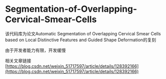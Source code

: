 # Segmentation-of-Overlapping-Cervical-Smear-Cells

该代码库为论文Automatic Segmentation of Overlapping Cervical Smear Cells based on Local Distinctive Features and Guided Shape Deformation的复刻

由于开发者能力有限，开发缓慢

相关文章链接[https://blog.csdn.net/weixin_51717597/article/details/128392166](https://blog.csdn.net/weixin_51717597/article/details/128392166)
